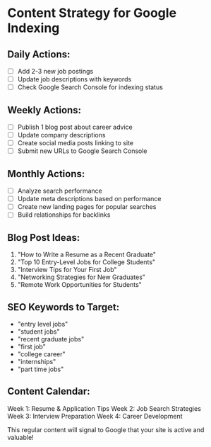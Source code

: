 # Content Strategy for Google Indexing

## Daily Actions:
- [ ] Add 2-3 new job postings
- [ ] Update job descriptions with keywords
- [ ] Check Google Search Console for indexing status

## Weekly Actions:
- [ ] Publish 1 blog post about career advice
- [ ] Update company descriptions
- [ ] Create social media posts linking to site
- [ ] Submit new URLs to Google Search Console

## Monthly Actions:
- [ ] Analyze search performance
- [ ] Update meta descriptions based on performance
- [ ] Create new landing pages for popular searches
- [ ] Build relationships for backlinks

## Blog Post Ideas:
1. "How to Write a Resume as a Recent Graduate"
2. "Top 10 Entry-Level Jobs for College Students"
3. "Interview Tips for Your First Job"
4. "Networking Strategies for New Graduates"
5. "Remote Work Opportunities for Students"

## SEO Keywords to Target:
- "entry level jobs"
- "student jobs"
- "recent graduate jobs"
- "first job"
- "college career"
- "internships"
- "part time jobs"

## Content Calendar:
Week 1: Resume & Application Tips
Week 2: Job Search Strategies  
Week 3: Interview Preparation
Week 4: Career Development

This regular content will signal to Google that your site is active and valuable!
